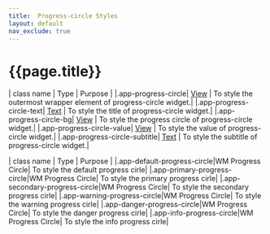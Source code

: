 ```yaml
---
title:  Progress-circle Styles
layout: default
nav_exclude: true
---
```

# {{page.title}}

| class name  | Type | Purpose |
|.app-progress-circle| [View](../view.style.html) | To style the outermost wrapper element of progress-circle widget.|
|.app-progress-circle-text| [Text](../text.style.html) | To style the title of progress-circle widget.|
|.app-progress-circle-bg| [View](../view.style.html) | To style the progress circle of progress-circle widget.|
|.app-progress-circle-value| [View](../view.style.html) | To style the value of progress-circle widget.|
|.app-progress-circle-subtitle| [Text](../text.style.html) | To style the subtitle of progress-circle widget.|

| class name | Type | Purpose |
|.app-default-progress-circle|WM Progress Circle| To style the default progress cirle|
|.app-primary-progress-circle|WM Progress Circle| To style the primary progress cirle|
|.app-secondary-progress-circle|WM Progress Circle| To style the secondary progress cirle|
|.app-warning-progress-circle|WM Progress Circle| To style the warning progress cirle|
|.app-danger-progress-circle|WM Progress Circle| To style the danger progress cirle|
|.app-info-progress-circle|WM Progress Circle| To style the info progress cirle|
